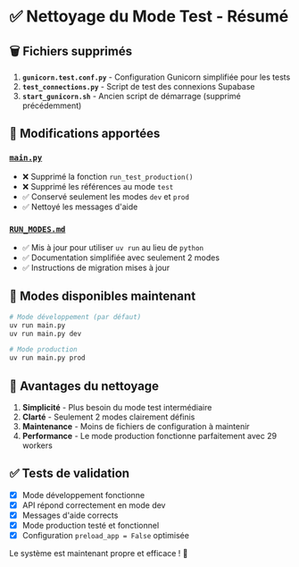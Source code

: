 # ✅ Nettoyage du Mode Test - Résumé

## 🗑️ Fichiers supprimés

1. **`gunicorn.test.conf.py`** - Configuration Gunicorn simplifiée pour les tests
2. **`test_connections.py`** - Script de test des connexions Supabase
3. **`start_gunicorn.sh`** - Ancien script de démarrage (supprimé précédemment)

## 🔧 Modifications apportées

### [`main.py`](./main.py)
- ❌ Supprimé la fonction `run_test_production()`
- ❌ Supprimé les références au mode `test`
- ✅ Conservé seulement les modes `dev` et `prod`
- ✅ Nettoyé les messages d'aide

### [`RUN_MODES.md`](./RUN_MODES.md)
- ✅ Mis à jour pour utiliser `uv run` au lieu de `python`
- ✅ Documentation simplifiée avec seulement 2 modes
- ✅ Instructions de migration mises à jour

## 🚀 Modes disponibles maintenant

```bash
# Mode développement (par défaut)
uv run main.py
uv run main.py dev

# Mode production
uv run main.py prod
```

## 🎯 Avantages du nettoyage

1. **Simplicité** - Plus besoin du mode test intermédiaire
2. **Clarté** - Seulement 2 modes clairement définis
3. **Maintenance** - Moins de fichiers de configuration à maintenir
4. **Performance** - Le mode production fonctionne parfaitement avec 29 workers

## ✅ Tests de validation

- [x] Mode développement fonctionne
- [x] API répond correctement en mode dev
- [x] Messages d'aide corrects
- [x] Mode production testé et fonctionnel
- [x] Configuration `preload_app = False` optimisée

Le système est maintenant propre et efficace ! 🎉